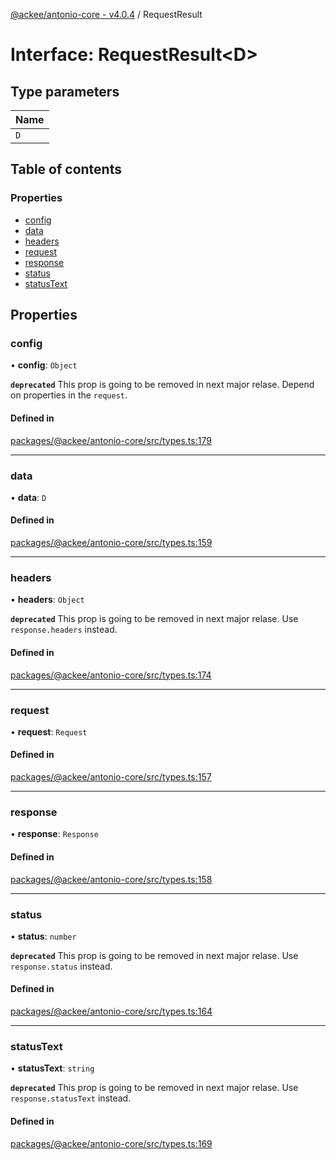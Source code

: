 [@ackee/antonio-core - v4.0.4](../README.md) / RequestResult

# Interface: RequestResult<D\>

## Type parameters

| Name |
| :--- |
| `D`  |

## Table of contents

### Properties

-   [config](requestresult.md#config)
-   [data](requestresult.md#data)
-   [headers](requestresult.md#headers)
-   [request](requestresult.md#request)
-   [response](requestresult.md#response)
-   [status](requestresult.md#status)
-   [statusText](requestresult.md#statustext)

## Properties

### config

• **config**: `Object`

**`deprecated`** This prop is going to be removed in next major relase. Depend on properties in the `request`.

#### Defined in

[packages/@ackee/antonio-core/src/types.ts:179](https://github.com/AckeeCZ/antonio/blob/326f728/packages/@ackee/antonio-core/src/types.ts#L179)

---

### data

• **data**: `D`

#### Defined in

[packages/@ackee/antonio-core/src/types.ts:159](https://github.com/AckeeCZ/antonio/blob/326f728/packages/@ackee/antonio-core/src/types.ts#L159)

---

### headers

• **headers**: `Object`

**`deprecated`** This prop is going to be removed in next major relase. Use `response.headers` instead.

#### Defined in

[packages/@ackee/antonio-core/src/types.ts:174](https://github.com/AckeeCZ/antonio/blob/326f728/packages/@ackee/antonio-core/src/types.ts#L174)

---

### request

• **request**: `Request`

#### Defined in

[packages/@ackee/antonio-core/src/types.ts:157](https://github.com/AckeeCZ/antonio/blob/326f728/packages/@ackee/antonio-core/src/types.ts#L157)

---

### response

• **response**: `Response`

#### Defined in

[packages/@ackee/antonio-core/src/types.ts:158](https://github.com/AckeeCZ/antonio/blob/326f728/packages/@ackee/antonio-core/src/types.ts#L158)

---

### status

• **status**: `number`

**`deprecated`** This prop is going to be removed in next major relase. Use `response.status` instead.

#### Defined in

[packages/@ackee/antonio-core/src/types.ts:164](https://github.com/AckeeCZ/antonio/blob/326f728/packages/@ackee/antonio-core/src/types.ts#L164)

---

### statusText

• **statusText**: `string`

**`deprecated`** This prop is going to be removed in next major relase. Use `response.statusText` instead.

#### Defined in

[packages/@ackee/antonio-core/src/types.ts:169](https://github.com/AckeeCZ/antonio/blob/326f728/packages/@ackee/antonio-core/src/types.ts#L169)
